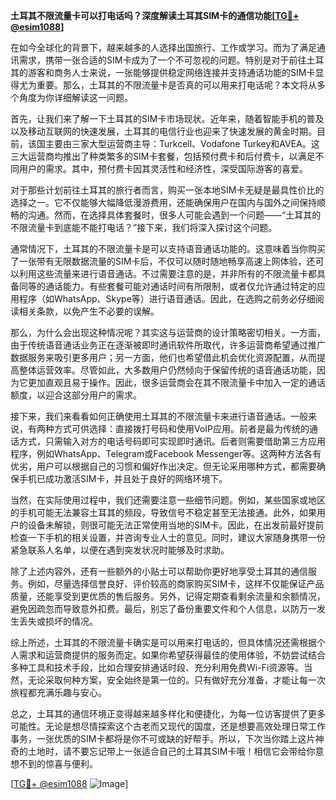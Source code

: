 **土耳其不限流量卡可以打电话吗？深度解读土耳其SIM卡的通信功能[[TG💪+ @esim1088](https://t.me/s/esim1088)]**

在如今全球化的背景下，越来越多的人选择出国旅行、工作或学习。而为了满足通讯需求，携带一张合适的SIM卡成为了一个不可忽视的问题。特别是对于前往土耳其的游客和商务人士来说，一张能够提供稳定网络连接并支持通话功能的SIM卡显得尤为重要。那么，土耳其的不限流量卡是否真的可以用来打电话呢？本文将从多个角度为你详细解读这一问题。

首先，让我们来了解一下土耳其的SIM卡市场现状。近年来，随着智能手机的普及以及移动互联网的快速发展，土耳其的电信行业也迎来了快速发展的黄金时期。目前，该国主要由三家大型运营商主导：Turkcell、Vodafone Turkey和AVEA。这三大运营商均推出了种类繁多的SIM卡套餐，包括预付费卡和后付费卡，以满足不同用户的需求。其中，预付费卡因其灵活性和经济性，深受国际游客的喜爱。

对于那些计划前往土耳其的旅行者而言，购买一张本地SIM卡无疑是最具性价比的选择之一。它不仅能够大幅降低漫游费用，还能确保用户在国内与国外之间保持顺畅的沟通。然而，在选择具体套餐时，很多人可能会遇到一个问题——“土耳其的不限流量卡到底能不能打电话？”接下来，我们将深入探讨这个问题。

通常情况下，土耳其的不限流量卡是可以支持语音通话功能的。这意味着当你购买了一张带有无限数据流量的SIM卡后，不仅可以随时随地畅享高速上网体验，还可以利用这些流量来进行语音通话。不过需要注意的是，并非所有的不限流量卡都具备同等的通话能力。有些套餐可能对通话时间有所限制，或者仅允许通过特定的应用程序（如WhatsApp、Skype等）进行语音通话。因此，在选购之前务必仔细阅读相关条款，以免产生不必要的误解。

那么，为什么会出现这种情况呢？其实这与运营商的设计策略密切相关。一方面，由于传统语音通话业务正在逐渐被即时通讯软件所取代，许多运营商希望通过推广数据服务来吸引更多用户；另一方面，他们也希望借此机会优化资源配置，从而提高整体运营效率。尽管如此，大多数用户仍然倾向于保留传统的语音通话功能，因为它更加直观且易于操作。因此，很多运营商会在其不限流量卡中加入一定的通话额度，以迎合这部分用户的需求。

接下来，我们来看看如何正确使用土耳其的不限流量卡来进行语音通话。一般来说，有两种方式可供选择：直接拨打号码和使用VoIP应用。前者是最为传统的通话方式，只需输入对方的电话号码即可实现即时通讯。后者则需要借助第三方应用程序，例如WhatsApp、Telegram或Facebook Messenger等。这两种方法各有优劣，用户可以根据自己的习惯和偏好作出决定。但无论采用哪种方式，都需要确保手机已成功激活SIM卡，并且处于良好的网络环境下。

当然，在实际使用过程中，我们还需要注意一些细节问题。例如，某些国家或地区的手机可能无法兼容土耳其的频段，导致信号不稳定甚至无法接通。此外，如果用户的设备未解锁，则很可能无法正常使用当地的SIM卡。因此，在出发前最好提前检查一下手机的相关设置，并咨询专业人士的意见。同时，建议大家随身携带一份紧急联系人名单，以便在遇到突发状况时能够及时求助。

除了上述内容外，还有一些额外的小贴士可以帮助你更好地享受土耳其的通信服务。例如，尽量选择信誉良好、评价较高的商家购买SIM卡，这样不仅能保证产品质量，还能享受到更优质的售后服务。另外，记得定期查看剩余流量和余额情况，避免因疏忽而导致意外扣费。最后，别忘了备份重要文件和个人信息，以防万一发生丢失或损坏的情况。

综上所述，土耳其的不限流量卡确实是可以用来打电话的，但具体情况还需根据个人需求和运营商提供的服务而定。如果你希望获得最佳的使用体验，不妨尝试结合多种工具和技术手段，比如合理安排通话时段、充分利用免费Wi-Fi资源等。当然，无论采取何种方案，安全始终是第一位的。只有做好充分准备，才能让每一次旅程都充满乐趣与安心。

总之，土耳其的通信环境正变得越来越多样化和便捷化，为每一位访客提供了更多可能性。无论是想尽情探索这个古老而又现代的国度，还是想要高效处理日常工作事务，一张优质的SIM卡都将是你不可或缺的好帮手。所以，下次当你踏上这片神奇的土地时，请不要忘记带上一张适合自己的土耳其SIM卡哦！相信它会带给你意想不到的惊喜与便利。

[[TG💪+ @esim1088](https://t.me/s/esim1088) ![Image](https://i.postimg.cc/4NQfJmqS/Snipaste-2025-05-13-00-14-12.png)]